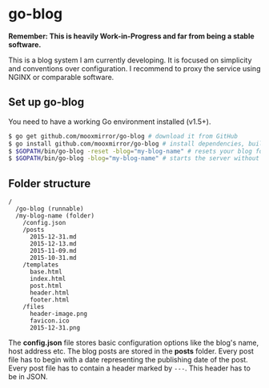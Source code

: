 # go-blog
**Remember: This is heavily Work-in-Progress and far from being a stable software.**

This is a blog system I am currently developing. It is focused on simplicity and conventions over configuration. I recommend to proxy the service using NGINX or comparable software.

## Set up go-blog
You need to have a working Go environment installed (v1.5+).

```bash
$ go get github.com/mooxmirror/go-blog # download it from GitHub
$ go install github.com/mooxmirror/go-blog # install dependencies, build it
$ $GOPATH/bin/go-blog -reset -blog="my-blog-name" # resets your blog folder, starts the server
$ $GOPATH/bin/go-blog -blog="my-blog-name" # starts the server without reset
```

## Folder structure
```
/
  /go-blog (runnable)
  /my-blog-name (folder)
    /config.json
    /posts
      2015-12-31.md
      2015-12-13.md
      2015-11-09.md
      2015-10-31.md
    /templates
      base.html
      index.html
      post.html
      header.html
      footer.html
    /files
      header-image.png
      favicon.ico
      2015-12-31.png
```

The **config.json** file stores basic configuration options like the blog's name, host address etc.
The blog posts are stored in the **posts** folder. Every post file has to begin with a date representing the publishing date of the post. Every post file has to contain a header marked by `---`. This header has to be in JSON.

